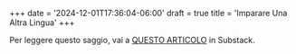 +++
date = '2024-12-01T17:36:04-06:00'
draft = true
title = 'Imparare Una Altra Lingua'
+++

Per leggere questo saggio, vai a [QUESTO ARTICOLO](https://substack.com/@kevinjonas/note/p-152249789) in Substack.
